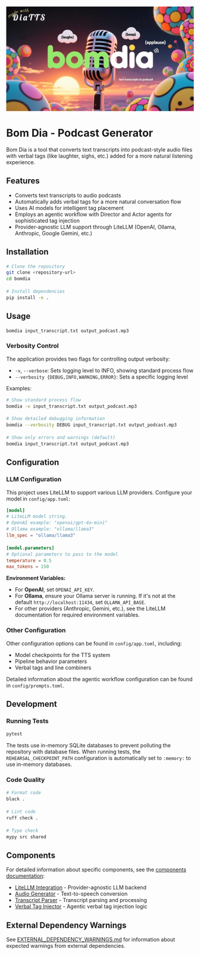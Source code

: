 ![bomdia banner](assets/bomdia.jpg)
# Bom Dia - Podcast Generator

Bom Dia is a tool that converts text transcripts into podcast-style audio files with verbal tags (like laughter, sighs, etc.) added for a more natural listening experience.

## Features

- Converts text transcripts to audio podcasts
- Automatically adds verbal tags for a more natural conversation flow
- Uses AI models for intelligent tag placement
- Employs an agentic workflow with Director and Actor agents for sophisticated tag injection
- Provider-agnostic LLM support through LiteLLM (OpenAI, Ollama, Anthropic, Google Gemini, etc.)

## Installation

```bash
# Clone the repository
git clone <repository-url>
cd bomdia

# Install dependencies
pip install -e .
```

## Usage

```bash
bomdia input_transcript.txt output_podcast.mp3
```

### Verbosity Control

The application provides two flags for controlling output verbosity:

- `-v`, `--verbose`: Sets logging level to INFO, showing standard process flow
- `--verbosity {DEBUG,INFO,WARNING,ERROR}`: Sets a specific logging level

Examples:
```bash
# Show standard process flow
bomdia -v input_transcript.txt output_podcast.mp3

# Show detailed debugging information
bomdia --verbosity DEBUG input_transcript.txt output_podcast.mp3

# Show only errors and warnings (default)
bomdia input_transcript.txt output_podcast.mp3
```

## Configuration

### LLM Configuration

This project uses LiteLLM to support various LLM providers. Configure your model in `config/app.toml`:

```toml
[model]
# LiteLLM model string.
# OpenAI example: "openai/gpt-4o-mini"
# Ollama example: "ollama/llama3"
llm_spec = "ollama/llama3"

[model.parameters]
# Optional parameters to pass to the model
temperature = 0.5
max_tokens = 150
```

**Environment Variables:**
- For **OpenAI**, set `OPENAI_API_KEY`.
- For **Ollama**, ensure your Ollama server is running. If it's not at the default `http://localhost:11434`, set `OLLAMA_API_BASE`.
- For other providers (Anthropic, Gemini, etc.), see the LiteLLM documentation for required environment variables.

### Other Configuration

Other configuration options can be found in `config/app.toml`, including:
- Model checkpoints for the TTS system
- Pipeline behavior parameters
- Verbal tags and line combiners

Detailed information about the agentic workflow configuration can be found in `config/prompts.toml`.

## Development

### Running Tests

```bash
pytest
```

The tests use in-memory SQLite databases to prevent polluting the repository with database files. When running tests, the `REHEARSAL_CHECKPOINT_PATH` configuration is automatically set to `:memory:` to use in-memory databases.

### Code Quality

```bash
# Format code
black .

# Lint code
ruff check .

# Type check
mypy src shared
```

## Components

For detailed information about specific components, see the [components documentation](docs/components/):

- [LiteLLM Integration](docs/components/litellm_integration.md) - Provider-agnostic LLM backend
- [Audio Generator](src/components/audio_generator/) - Text-to-speech conversion
- [Transcript Parser](src/components/transcript_parser/) - Transcript parsing and processing
- [Verbal Tag Injector](docs/components/verbal_tag_injector.md) - Agentic verbal tag injection logic

## External Dependency Warnings

See [EXTERNAL_DEPENDENCY_WARNINGS.md](EXTERNAL_DEPENDENCY_WARNINGS.md) for information about expected warnings from external dependencies.

